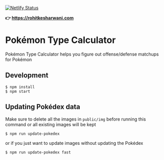 [![Netlify Status](https://api.netlify.com/api/v1/badges/1673960f-312c-45ac-9e23-43caabe3b5bb/deploy-status)](https://app.netlify.com/sites/pkmn-help/deploys)

**👉 <https://rohitkesharwani.com>**

# Pokémon Type Calculator

Pokémon Type Calculator helps you figure out offense/defense matchups for Pokémon

## Development

```
$ npm install
$ npm start
```

## Updating Pokédex data

Make sure to delete all the images in `public/img` before running this command or all existing images will be kept

```
$ npm run update-pokedex
```

or if you just want to update images without updating the Pokédex

```
$ npm run update-pokedex fast
```
